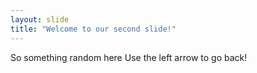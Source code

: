 ```yaml
---
layout: slide
title: "Welcome to our second slide!"
---
```

So something random here
Use the left arrow to go back!
